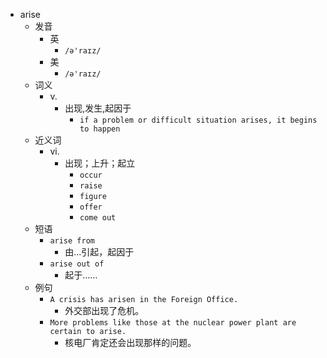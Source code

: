 - arise
  - 发音
    - 英
      - `/ə'raɪz/`
    - 美
      - `/ə'raɪz/`
  - 词义
    - v.
      - 出现,发生,起因于
        - `if a problem or difficult situation arises, it begins to happen`
  - 近义词
    - vi.
      - 出现；上升；起立
        - `occur`
        - `raise`
        - `figure`
        - `offer`
        - `come out`
  - 短语
    - `arise from`
      - 由…引起，起因于 
    - `arise out of`
      - 起于…… 
  - 例句
    - `A crisis has arisen in the Foreign Office.`
      - 外交部出现了危机。
    - `More problems like those at the nuclear power plant are certain to arise.`
      - 核电厂肯定还会出现那样的问题。

